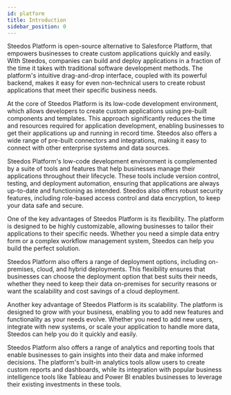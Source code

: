 ```yaml
---
id: platform
title: Introduction
sidebar_position: 0
---
```


Steedos Platform is open-source alternative to Salesforce Platform, that empowers businesses to create custom applications quickly and easily. With Steedos, companies can build and deploy applications in a fraction of the time it takes with traditional software development methods. The platform's intuitive drag-and-drop interface, coupled with its powerful backend, makes it easy for even non-technical users to create robust applications that meet their specific business needs.

At the core of Steedos Platform is its low-code development environment, which allows developers to create custom applications using pre-built components and templates. This approach significantly reduces the time and resources required for application development, enabling businesses to get their applications up and running in record time. Steedos also offers a wide range of pre-built connectors and integrations, making it easy to connect with other enterprise systems and data sources.

Steedos Platform's low-code development environment is complemented by a suite of tools and features that help businesses manage their applications throughout their lifecycle. These tools include version control, testing, and deployment automation, ensuring that applications are always up-to-date and functioning as intended. Steedos also offers robust security features, including role-based access control and data encryption, to keep your data safe and secure.

One of the key advantages of Steedos Platform is its flexibility. The platform is designed to be highly customizable, allowing businesses to tailor their applications to their specific needs. Whether you need a simple data entry form or a complex workflow management system, Steedos can help you build the perfect solution.

Steedos Platform also offers a range of deployment options, including on-premises, cloud, and hybrid deployments. This flexibility ensures that businesses can choose the deployment option that best suits their needs, whether they need to keep their data on-premises for security reasons or want the scalability and cost savings of a cloud deployment.

Another key advantage of Steedos Platform is its scalability. The platform is designed to grow with your business, enabling you to add new features and functionality as your needs evolve. Whether you need to add new users, integrate with new systems, or scale your application to handle more data, Steedos can help you do it quickly and easily.

Steedos Platform also offers a range of analytics and reporting tools that enable businesses to gain insights into their data and make informed decisions. The platform's built-in analytics tools allow users to create custom reports and dashboards, while its integration with popular business intelligence tools like Tableau and Power BI enables businesses to leverage their existing investments in these tools.
